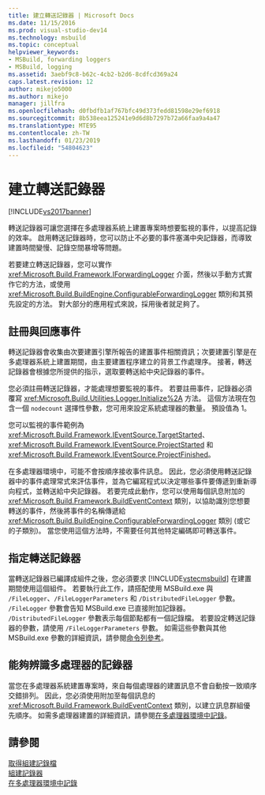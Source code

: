 ```yaml
---
title: 建立轉送記錄器 | Microsoft Docs
ms.date: 11/15/2016
ms.prod: visual-studio-dev14
ms.technology: msbuild
ms.topic: conceptual
helpviewer_keywords:
- MSBuild, forwarding loggers
- MSBuild, logging
ms.assetid: 3aebf9c8-b62c-4cb2-b2d6-8cdfcd369a24
caps.latest.revision: 12
author: mikejo5000
ms.author: mikejo
manager: jillfra
ms.openlocfilehash: d0fbdfb1af767bfc49d373fedd81598e29ef6918
ms.sourcegitcommit: 8b538eea125241e9d6d8b7297b72a66faa9a4a47
ms.translationtype: MTE95
ms.contentlocale: zh-TW
ms.lasthandoff: 01/23/2019
ms.locfileid: "54804623"
---
```

# <a name="creating-forwarding-loggers"></a>建立轉送記錄器
[!INCLUDE[vs2017banner](../includes/vs2017banner.md)]

  
轉送記錄器可讓您選擇在多處理器系統上建置專案時想要監視的事件，以提高記錄的效率。 啟用轉送記錄器時，您可以防止不必要的事件塞滿中央記錄器，而導致建置時間變慢、記錄空間暴增等問題。  
  
 若要建立轉送記錄器，您可以實作 <xref:Microsoft.Build.Framework.IForwardingLogger> 介面，然後以手動方式實作它的方法，或使用 <xref:Microsoft.Build.BuildEngine.ConfigurableForwardingLogger> 類別和其預先設定的方法。 對大部分的應用程式來說，採用後者就足夠了。  
  
## <a name="register-events-and-respond-to-them"></a>註冊與回應事件  
 轉送記錄器會收集由次要建置引擎所報告的建置事件相關資訊；次要建置引擎是在多處理器系統上建置期間，由主要建置程序建立的背景工作處理序。 接著，轉送記錄器會根據您所提供的指示，選取要轉送給中央記錄器的事件。  
  
 您必須註冊轉送記錄器，才能處理想要監視的事件。 若要註冊事件，記錄器必須覆寫 <xref:Microsoft.Build.Utilities.Logger.Initialize%2A> 方法。 這個方法現在包含一個 `nodecount` 選擇性參數，您可用來設定系統處理器的數量。 預設值為 1。  
  
 您可以監視的事件範例為 <xref:Microsoft.Build.Framework.IEventSource.TargetStarted>、<xref:Microsoft.Build.Framework.IEventSource.ProjectStarted> 和 <xref:Microsoft.Build.Framework.IEventSource.ProjectFinished>。  
  
 在多處理器環境中，可能不會按順序接收事件訊息。 因此，您必須使用轉送記錄器中的事件處理常式來評估事件，並為它編寫程式以決定哪些事件要傳遞到重新導向程式，並轉送給中央記錄器。 若要完成此動作，您可以使用每個訊息附加的 <xref:Microsoft.Build.Framework.BuildEventContext> 類別，以協助識別您想要轉送的事件，然後將事件的名稱傳遞給 <xref:Microsoft.Build.BuildEngine.ConfigurableForwardingLogger> 類別 (或它的子類別)。 當您使用這個方法時，不需要任何其他特定編碼即可轉送事件。  
  
## <a name="specify-a-forwarding-logger"></a>指定轉送記錄器  
 當轉送記錄器已編譯成組件之後，您必須要求 [!INCLUDE[vstecmsbuild](../includes/vstecmsbuild-md.md)] 在建置期間使用這個組件。 若要執行此工作，請搭配使用 MSBuild.exe 與 `/FileLogger`、`/FileLoggerParameters` 和 `/DistributedFileLogger` 參數。 `/FileLogger` 參數會告知 MSBuild.exe 已直接附加記錄器。 `/DistributedFileLogger` 參數表示每個節點都有一個記錄檔。 若要設定轉送記錄器的參數，請使用 `/FileLoggerParameters` 參數。 如需這些參數與其他 MSBuild.exe 參數的詳細資訊，請參閱[命令列參考](../msbuild/msbuild-command-line-reference.md)。  
  
## <a name="multi-processor-aware-loggers"></a>能夠辨識多處理器的記錄器  
 當您在多處理器系統建置專案時，來自每個處理器的建置訊息不會自動按一致順序交錯排列。 因此，您必須使用附加至每個訊息的 <xref:Microsoft.Build.Framework.BuildEventContext> 類別，以建立訊息群組優先順序。 如需多處理器建置的詳細資訊，請參閱[在多處理器環境中記錄](../msbuild/logging-in-a-multi-processor-environment.md)。  
  
## <a name="see-also"></a>請參閱  
 [取得組建記錄檔](../msbuild/obtaining-build-logs-with-msbuild.md)   
 [組建記錄器](../msbuild/build-loggers.md)   
 [在多處理器環境中記錄](../msbuild/logging-in-a-multi-processor-environment.md)
